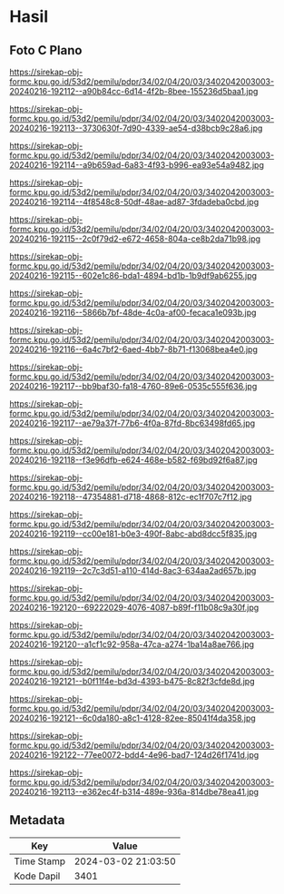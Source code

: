 # Hasil

## Foto C Plano

https://sirekap-obj-formc.kpu.go.id/53d2/pemilu/pdpr/34/02/04/20/03/3402042003003-20240216-192112--a90b84cc-6d14-4f2b-8bee-155236d5baa1.jpg

https://sirekap-obj-formc.kpu.go.id/53d2/pemilu/pdpr/34/02/04/20/03/3402042003003-20240216-192113--3730630f-7d90-4339-ae54-d38bcb9c28a6.jpg

https://sirekap-obj-formc.kpu.go.id/53d2/pemilu/pdpr/34/02/04/20/03/3402042003003-20240216-192114--a9b659ad-6a83-4f93-b996-ea93e54a9482.jpg

https://sirekap-obj-formc.kpu.go.id/53d2/pemilu/pdpr/34/02/04/20/03/3402042003003-20240216-192114--4f8548c8-50df-48ae-ad87-3fdadeba0cbd.jpg

https://sirekap-obj-formc.kpu.go.id/53d2/pemilu/pdpr/34/02/04/20/03/3402042003003-20240216-192115--2c0f79d2-e672-4658-804a-ce8b2da71b98.jpg

https://sirekap-obj-formc.kpu.go.id/53d2/pemilu/pdpr/34/02/04/20/03/3402042003003-20240216-192115--602e1c86-bda1-4894-bd1b-1b9df9ab6255.jpg

https://sirekap-obj-formc.kpu.go.id/53d2/pemilu/pdpr/34/02/04/20/03/3402042003003-20240216-192116--5866b7bf-48de-4c0a-af00-fecaca1e093b.jpg

https://sirekap-obj-formc.kpu.go.id/53d2/pemilu/pdpr/34/02/04/20/03/3402042003003-20240216-192116--6a4c7bf2-6aed-4bb7-8b71-f13068bea4e0.jpg

https://sirekap-obj-formc.kpu.go.id/53d2/pemilu/pdpr/34/02/04/20/03/3402042003003-20240216-192117--bb9baf30-fa18-4760-89e6-0535c555f636.jpg

https://sirekap-obj-formc.kpu.go.id/53d2/pemilu/pdpr/34/02/04/20/03/3402042003003-20240216-192117--ae79a37f-77b6-4f0a-87fd-8bc63498fd65.jpg

https://sirekap-obj-formc.kpu.go.id/53d2/pemilu/pdpr/34/02/04/20/03/3402042003003-20240216-192118--f3e96dfb-e624-468e-b582-f69bd92f6a87.jpg

https://sirekap-obj-formc.kpu.go.id/53d2/pemilu/pdpr/34/02/04/20/03/3402042003003-20240216-192118--47354881-d718-4868-812c-ec1f707c7f12.jpg

https://sirekap-obj-formc.kpu.go.id/53d2/pemilu/pdpr/34/02/04/20/03/3402042003003-20240216-192119--cc00e181-b0e3-490f-8abc-abd8dcc5f835.jpg

https://sirekap-obj-formc.kpu.go.id/53d2/pemilu/pdpr/34/02/04/20/03/3402042003003-20240216-192119--2c7c3d51-a110-414d-8ac3-634aa2ad657b.jpg

https://sirekap-obj-formc.kpu.go.id/53d2/pemilu/pdpr/34/02/04/20/03/3402042003003-20240216-192120--69222029-4076-4087-b89f-f11b08c9a30f.jpg

https://sirekap-obj-formc.kpu.go.id/53d2/pemilu/pdpr/34/02/04/20/03/3402042003003-20240216-192120--a1cf1c92-958a-47ca-a274-1ba14a8ae766.jpg

https://sirekap-obj-formc.kpu.go.id/53d2/pemilu/pdpr/34/02/04/20/03/3402042003003-20240216-192121--b0f11f4e-bd3d-4393-b475-8c82f3cfde8d.jpg

https://sirekap-obj-formc.kpu.go.id/53d2/pemilu/pdpr/34/02/04/20/03/3402042003003-20240216-192121--6c0da180-a8c1-4128-82ee-85041f4da358.jpg

https://sirekap-obj-formc.kpu.go.id/53d2/pemilu/pdpr/34/02/04/20/03/3402042003003-20240216-192122--77ee0072-bdd4-4e96-bad7-124d26f1741d.jpg

https://sirekap-obj-formc.kpu.go.id/53d2/pemilu/pdpr/34/02/04/20/03/3402042003003-20240216-192113--e362ec4f-b314-489e-936a-814dbe78ea41.jpg


## Metadata

| Key        | Value               |
| ---------- | ------------------- |
| Time Stamp | 2024-03-02 21:03:50 |
| Kode Dapil | 3401                |



